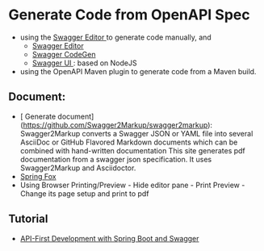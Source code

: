 # Generate Code from OpenAPI Spec
- using the [ Swagger Editor ](http://editor.swagger.io/) to generate code manually, and
     - [ Swagger Editor ](https://swagger.io/tools/swagger-editor/)
     - [ Swagger CodeGen ](https://swagger.io/tools/swagger-codegen/)
     - [ Swagger UI ](https://github.com/swagger-api/swagger-ui): based on NodeJS
- using the OpenAPI Maven plugin to generate code from a Maven build.

## Document:
- [ Generate document] (https://github.com/Swagger2Markup/swagger2markup): Swagger2Markup converts a Swagger JSON or YAML file into several AsciiDoc or GitHub Flavored Markdown documents which can be combined with hand-written documentation
This site generates pdf documentation from a swagger json specification. It uses Swagger2Markup and Asciidoctor. 
- [ Spring Fox ](http://springfox.github.io/springfox/)
- Using Browser Printing/Preview
      - Hide editor pane
      - Print Preview 
      - Change its page setup and print to pdf

## Tutorial
- [API-First Development with Spring Boot and Swagger](https://reflectoring.io/spring-boot-openapi/)
